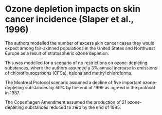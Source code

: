# Ozone depletion impacts on skin cancer incidence (Slaper et al., 1996)

The authors modelled the number of excess skin cancer cases they would expect among fair-skinned populations in the United States and Northwest Europe as a result of stratospheric ozone depletion.

This was modelled for a scenario of no restrictions on ozone-depleting substances, where the authors assumed a 3% annual increase in emissions of chloroflourocarbons (CFCs), halons and methyl chloroforms. 

The Montreal Protocol scenario assumed a decline of five important ozone-depleting substances by 50% by the end of 1999 as agreed in the protocol in 1987.

The Copenhagen Amendment assumed the production of 21 ozone-depleting substances reduced to zero by the end of 1995.